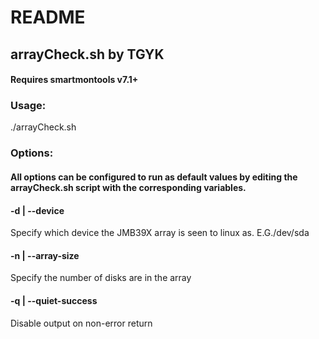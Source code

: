 # README
## arrayCheck.sh by TGYK
#### Requires smartmontools v7.1+
### Usage:
./arrayCheck.sh

### Options:
#### All options can be configured to run as default values by editing the arrayCheck.sh script with the corresponding variables.

#### -d | --device
Specify which device the JMB39X array is seen to linux as. E.G./dev/sda
#### -n | --array-size
Specify the number of disks are in the array
#### -q | --quiet-success
Disable output on non-error return
